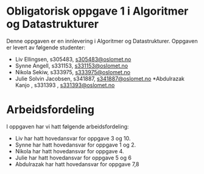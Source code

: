 # Obligatorisk oppgave 1 i Algoritmer og Datastrukturer

Denne oppgaven er en innlevering i Algoritmer og Datastrukturer. 
Oppgaven er levert av følgende studenter:
* Liv Ellingsen, s305483, s305483@oslomet.no
* Synne Angell, s331153, s331153@oslomet.no
* Nikola Sekiw, s333975, s333975@oslomet.no
* Julie Solvin Jacobsen, s341887, s341887@oslomet.no
*Abdulrazak Kanjo  ,  s331393 , s331393@oslomet.no

# Arbeidsfordeling

I oppgaven har vi hatt følgende arbeidsfordeling:
* Liv har hatt hovedansvar for oppgave 3 og 10. 
* Synne har hatt hovedansvar for oppgave 1 og 2.
* Nikola har hatt hovedansvar for oppgave 4.
* Julie har hatt hovedansvar for oppgave 5 og 6
* Abdulrazak har hatt hovedansvar for oppgave 7,8

